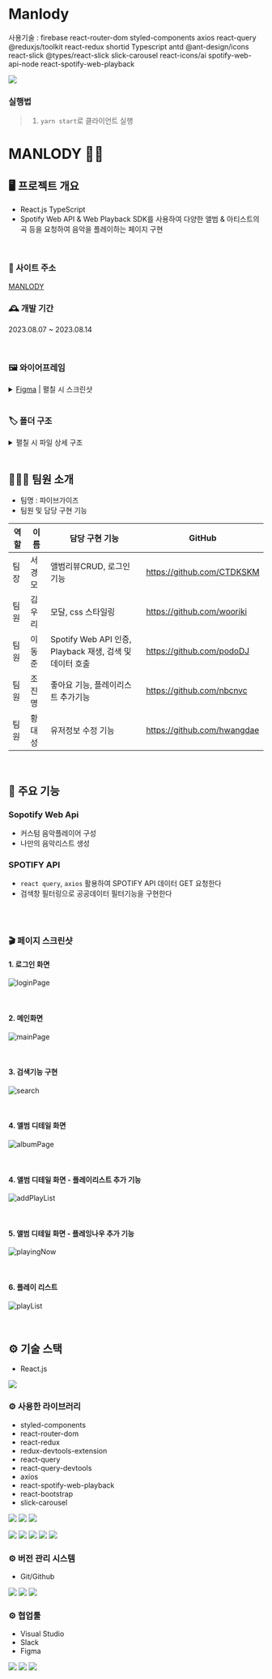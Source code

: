 
# Manlody

사용기술 : firebase react-router-dom styled-components axios react-query @reduxjs/toolkit react-redux shortid Typescript antd @ant-design/icons react-slick @types/react-slick slick-carousel react-icons/ai spotify-web-api-node react-spotify-web-playback

<img src="https://capsule-render.vercel.app/api?type=wave&color=auto&height=300&section=header&text=🎶MANLODY🎵&fontSize=60" />

### 실행법
> 1. `yarn start`로 클라이언트 실행

# MANLODY 🎵🎶

## 🖥️ 프로젝트 개요

- React.js TypeScript
- Spotify Web API & Web Playback SDK를 사용하여 다양한 앨범 & 아티스트의 곡 등을 요청하여 음악을 플레이하는 페이지 구현

<br />

### 📍 사이트 주소

<a href="https://nbc-manlody.vercel.app/">MANLODY</a>



### 🕰️ 개발 기간

2023.08.07 ~ 2023.08.14

<br />

### 🖼 와이어프레임

<details>
	
<summary><a href="https://www.figma.com/community/file/1264539931329446342">Figma</a> | 펼칠 시 스크린샷</summary>
<br />

![manlody-wireframe](https://github.com/CTDKSKM/nbc_manlody/assets/109304556/89f38527-ef63-4dcf-8780-a1fb59085413)

</details>

<br />

### 🏷 폴더 구조

<details>
<summary>펼칠 시 파일 상세 구조</summary>
  
```
📦src
 ┣ 📂api
 ┃ ┣ 📜accesstoken.ts
 ┃ ┣ 📜comments.ts
 ┃ ┣ 📜likes.ts
 ┃ ┗ 📜spotify.ts
 ┣ 📂components
 ┃ ┣ 📂Dashboard
 ┃ ┃ ┣ 📜Dashboard.tsx
 ┃ ┃ ┣ 📜Player.tsx
 ┃ ┃ ┗ 📜TrackSearchResult.tsx
 ┃ ┣ 📂detail-album
 ┃ ┃ ┗ 📂review
 ┃ ┃ ┃ ┣ 📜AlbumReview.tsx
 ┃ ┃ ┃ ┣ 📜CreatedTime.tsx
 ┃ ┃ ┃ ┣ 📜Review.tsx
 ┃ ┃ ┃ ┗ 📜ReviewBox.tsx
 ┃ ┣ 📂GetAccessToken
 ┃ ┃ ┗ 📜GetAccessToken.tsx
 ┃ ┣ 📜Error.tsx
 ┃ ┣ 📜FormTag.tsx
 ┃ ┣ 📜Header.tsx
 ┃ ┣ 📜Loading.tsx
 ┃ ┣ 📜NavBar.tsx
 ┃ ┣ 📜NavLiFavoriteSong.tsx
 ┃ ┣ 📜Profile.tsx
 ┃ ┣ 📜PuaseSlider.tsx
 ┃ ┗ 📜Slider.tsx
 ┣ 📂hooks
 ┃ ┣ 📜useLikes.tsx
 ┃ ┣ 📜useReview.tsx
 ┃ ┗ 📜useUser.tsx
 ┣ 📂pages
 ┃ ┣ 📜DetailAlbum.tsx
 ┃ ┣ 📜FavoriteSongs.tsx
 ┃ ┣ 📜Home.tsx
 ┃ ┣ 📜index.ts
 ┃ ┣ 📜PlayList.tsx
 ┃ ┗ 📜SocialLogin.tsx
 ┣ 📂redux
 ┃ ┣ 📂config
 ┃ ┃ ┗ 📜configStore.tsx
 ┃ ┗ 📂modules
 ┃ ┃ ┣ 📜playUris.ts
 ┃ ┃ ┗ 📜rgb.ts
 ┣ 📂shared
 ┃ ┣ 📜Layout.tsx
 ┃ ┗ 📜Router.tsx
 ┣ 📂types
 ┃ ┣ 📜react-color-extractor.d.ts
 ┃ ┗ 📜react-spotify-web-playback.d.ts
 ┣ 📜App.css
 ┣ 📜App.test.tsx
 ┣ 📜App.tsx
 ┣ 📜firebase.tsx
 ┣ 📜GlobalStyle.tsx
 ┣ 📜index.css
 ┣ 📜index.tsx
 ┣ 📜react-app-env.d.ts
 ┣ 📜reportWebVitals.ts
 ┗ 📜setupTests.ts
```
</details>

<br />

## 🧑‍🤝‍🧑 팀원 소개

- 팀명 : 파이브가이즈
- 팀원 및 담당 구현 기능

| 역할 | 이름   | 담당 구현 기능                                 | GitHub                                                                     |
| ---- | ------ | ---------------------------------------------- | --------------------------------------------------------------------------- |
| 팀장 | 서경모 | 앨범리뷰CRUD, 로그인 기능 | <a href="https://github.com/CTDKSKM">https://github.com/CTDKSKM</a> |
| 팀원 | 김우리 | 모달, css 스타일링 | <a href="https://github.com/wooriki">https://github.com/wooriki</a> |
| 팀원 | 이동준 | Spotify Web API 인증, Playback 재생, 검색 및 데이터 호출 | <a href="https://github.com/podoDJ">https://github.com/podoDJ</a>|
| 팀원 | 조진명 | 좋아요 기능, 플레이리스트 추가기능 | <a href="https://github.com/nbcnvc">https://github.com/nbcnvc</a> |
| 팀원 | 황대성 | 유저정보 수정 기능  | <a href="https://github.com/hwangdae">https://github.com/hwangdae</a>  |

<br />

## 📌 주요 기능

### Sopotify Web Api

- 커스텀 음악플레이어 구성
- 나만의 음악리스트 생성

### SPOTIFY API

- `react query`, `axios` 활용하여 SPOTIFY API 데이터 GET 요청한다
- 검색창 필터링으로 공공데이터 필터기능을 구현한다
  
<br />
<br />

### 🎬 페이지 스크린샷

#### 1. 로그인 화면

![loginPage](https://github.com/CTDKSKM/nbc_manlody/assets/105066603/bb8a4bf9-413a-42e1-b213-fac4b0932711)

<br />

#### 2. 메인화면

![mainPage](https://github.com/CTDKSKM/nbc_manlody/assets/105066603/eef458b9-d740-484b-9269-649991d276db)

<br />

#### 3. 검색기능 구현

![search](https://github.com/CTDKSKM/nbc_manlody/assets/105066603/b102add3-054c-4937-9fdd-dbe1edb7da69)

<br />

#### 4. 앨범 디테일 화면

![albumPage](https://github.com/CTDKSKM/nbc_manlody/assets/105066603/6edefa67-0141-470b-91e3-367cfd95babf)

<br />

#### 4. 앨범 디테일 화면 - 플레이리스트 추가 기능

![addPlayList](https://github.com/CTDKSKM/nbc_manlody/assets/105066603/83936bcc-38fb-4486-a5f2-17423bce1755)

<br />

#### 5. 앨범 디테일 화면 - 플레잉나우 추가 기능

![playingNow](https://github.com/CTDKSKM/nbc_manlody/assets/105066603/21f04f24-6245-4ffe-86c1-ec92c17fe694)

<br />

#### 6. 플레이 리스트

![playList](https://github.com/CTDKSKM/nbc_manlody/assets/105066603/b1e0adb8-1886-4123-b292-7ff2710523a4)

<br />

## ⚙️ 기술 스택

- React.js
<div align=“center”>
<img src="https://img.shields.io/badge/React-61DAFB?style=for-the-badge&logo=React&logoColor=black">

</div>

### ⚙️ 사용한 라이브러리

- styled-components
- react-router-dom
- react-redux
- redux-devtools-extension
- react-query
- react-query-devtools
- axios
- react-spotify-web-playback
- react-bootstrap
- slick-carousel
  

<div align=“center”>
<img src="https://img.shields.io/badge/styled components-e62744?style=for-the-badge&logo=styledcomponents&logoColor=white"> <img src="https://img.shields.io/badge/React Router DOM-ed7a40?style=for-the-badge&logo=reactrouter&logoColor=white"> <img src="https://img.shields.io/badge/Redux Toolkit-e0a538?style=for-the-badge&logo=redux&logoColor=white">
	
<img src="https://img.shields.io/badge/React Query-32b3bf?style=for-the-badge&logo=reactquery&logoColor=white"> <img src="https://img.shields.io/badge/Axios-3261bf?style=for-the-badge&logo=axios&logoColor=white"> <img src="https://img.shields.io/badge/Express-4a32bf?style=for-the-badge&logo=express&logoColor=white"> <img src="https://img.shields.io/badge/spotify-1DB954?style=for-the-badge&logo=spotify&logoColor=white"> <img src="https://img.shields.io/badge/Bootstrap-7952B3?style=for-the-badge&logo=Bootstrap&logoColor=white">
</div>

### ⚙️ 버전 관리 시스템

- Git/Github
<div align=“center”>
 <img src="https://img.shields.io/badge/git-7f8c8f?style=for-the-badge&logo=git&logoColor=white">
 <img src="https://img.shields.io/badge/github-595f61?style=for-the-badge&logo=github&logoColor=white">
 <img src="https://img.shields.io/badge/sourcetree-373c3d?style=for-the-badge&logo=sourcetree&logoColor=white">
</div>

### ⚙️ 협업툴

- Visual Studio
- Slack
- Figma
<div align=“center”>
 <img src="https://img.shields.io/badge/visual studio code-cf72ae?style=for-the-badge&logo=visualstudiocode&logoColor=white">
 <img src="https://img.shields.io/badge/slack-ad498a?style=for-the-badge&logo=slack&logoColor=white">
 <img src="https://img.shields.io/badge/figma-822f65?style=for-the-badge&logo=slack&logoColor=white">
</div>

